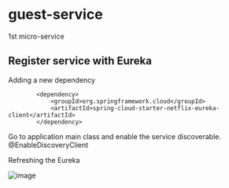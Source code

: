 # guest-service
1st micro-service

## Register service with Eureka

Adding a new dependency

``` 
        <dependency>
            <groupId>org.springframework.cloud</groupId>
            <artifactId>spring-cloud-starter-netflix-eureka-client</artifactId>
        </dependency>
```

Go to application main class and enable the service discoverable. 
@EnableDiscoveryClient

Refreshing the Eureka

![image](https://user-images.githubusercontent.com/17804600/88572560-a2bc7c00-d03f-11ea-8cf8-7d5f002ceca9.png)







